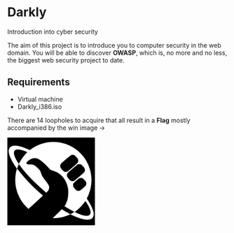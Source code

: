 # Darkly

Introduction into cyber security

The aim of this project is to introduce you to computer security in the web domain.
You will be able to discover **OWASP**, which is, no more and no less, the biggest web security project to date.

## Requirements
* Virtual machine 
* Darkly_i386.iso

There are 14 loopholes to acquire that all result in a **Flag** mostly accompanied by the win image -> 

<img src="https://github.com/TshireletsoMentor/Darkly/blob/main/win.png" width="200" alt="flag logo">


